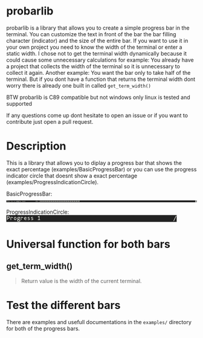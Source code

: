 # probarlib
probarlib is a library that allows you to create a simple progress bar in the terminal.
You can customize the text in front of the bar the bar filling character (indicator) and the size of the entire bar.
If you want to use it in your own project you need to know the width of the terminal or enter a static width.
I chose not to get the terminal width dynamically because it could cause some unnecessary calculations for example:
You already have a project that collects the width of the terminal so it is unnecessary to collect it again.
Another example:
You want the bar only to take half of the terminal.
But if you dont have a function that returns the terminal width dont worry there is already one built in called `get_term_width()`

BTW probarlib is C89 compatible but not windows only linux is tested and supported

If any questions come up dont hesitate to open an issue or if you want to contribute just open a pull request.

# Description
This is a library that allows you to diplay a progress bar that shows the exact percentage (examples/BasicProgressBar)
or you can use the progress indicator circle that doesnt show a exact percentage (examples/ProgressIndicationCircle).

BasicProgressBar:
![BasicProgressBar](images/BasicProgressBar.png)

ProgressIndicationCircle:
![ProgressIndicationCircle](images/ProgressIndicationCircle.png)

# Universal function for both bars

## get_term_width()
> 
> Return value
> is the width of the current terminal.

# Test the different bars

There are examples and usefull documentations in the `examples/` directory for both of the progress bars.

